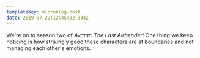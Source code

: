 ```yaml
---
templateKey: microblog-post
date: 2019-07-22T12:45:02.334Z
---
```


We're on to season two of _Avatar: The Last Airbender_! One thing we keep noticing is how strikingly good these characters are at boundaries and not managing each other's emotions.
